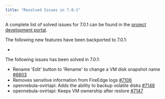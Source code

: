 ```yaml
---
title: "Resolved Issues in 7.0.1"
---
```


<a id="resolved-issues-701"></a>

<!--# Resolved Issues 7.0.1 -->


A complete list of solved issues for 7.0.1 can be found in the [project development portal](https://github.com/OpenNebula/one/milestone/72).

The following new features have been backported to 7.0.1:

  -

The following issues has been solved in 7.0.1:

  - Rename 'Edit' button to 'Rename' to change a VM disk snapshot name [#6803](https://github.com/OpenNebula/one/issues/6803)
  - Removes sensitive information from FireEdge logs [#7106](https://github.com/OpenNebula/one/issues/7106)
  - opennebula-ovirtapi: Adds the ability to backup volatile disks [#7148](https://github.com/OpenNebula/one/issues/7148)
  - opennebula-ovirtapi: Keeps VM ownership after restore [#7147](https://github.com/OpenNebula/one/issues/7147)